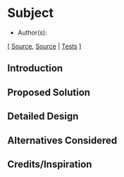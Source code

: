 # Subject

* Author(s): 

[
[Source](https://github.com/apple/swift-async-algorithms/blob/main/Sources/AsyncAlgorithms/AsyncSubject.swift),
[Source](https://github.com/apple/swift-async-algorithms/blob/main/Sources/AsyncAlgorithms/AsyncThrowingSubject.swift) |
[Tests](https://github.com/apple/swift-async-algorithms/blob/main/Tests/AsyncAlgorithmsTests/TestSubject.swift)
]

## Introduction

 

## Proposed Solution



## Detailed Design

 

## Alternatives Considered



## Credits/Inspiration

